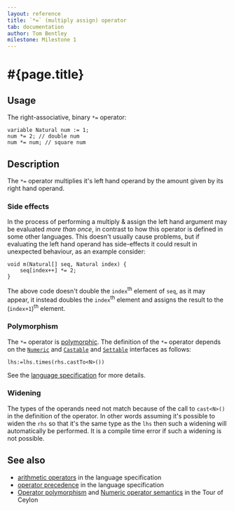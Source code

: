 ```yaml
---
layout: reference
title: `*=` (multiply assign) operator
tab: documentation
author: Tom Bentley
milestone: Milestone 1
---
```


# #{page.title}

## Usage 

The right-associative, binary `*=` operator:

    variable Natural num := 1;
    num *= 2; // double num 
    num *= num; // square num

## Description

The `*=` operator multiplies it's left hand operand by the amount given by 
its right hand operand. 

### Side effects

In the process of performing a multiply & assign the left hand argument 
may be evaluated *more than once*, in contrast to how this operator is defined
in some other languages. This doesn't usually cause problems, but if evaluating
the left hand operand has side-effects it could result in unexpected behaviour,
as an example consider:

    void m(Natural[] seq, Natural index) {
        seq[index++] *= 2;
    }

The above code doesn't double the `index`<sup>th</sup> element of `seq`, as it 
may appear, it instead doubles the `index`<sup>th</sup> element and 
assigns the result to the (`index+1`)<sup>th</sup> element.

### Polymorphism

The `*=` operator is [polymorphic](/documentation/reference/operator/operator-polymorphism).
The definition of the `*=` operator depends 
on the [`Numeric`](../../ceylon.language/Numeric) and 
[`Castable`](../../ceylon.language/Castable) and
[`Settable`](../../ceylon.language/Settable) interfaces as follows:

    lhs:=lhs.times(rhs.castTo<N>())

See the [language specification](#{site.urls.spec}#arithmetic) for more details.

### Widening

The types of the operands need not match because of the call to `cast<N>()` 
in the definition of the operator. In other words assuming it's possible to 
widen the `rhs` so that it's the same type as the `lhs` then 
such a widening will automatically be performed. It is a compile time error if 
such a widening is not possible.

## See also

* [arithmetic operators](#{site.urls.spec}#arithmetic) in the 
  language specification
* [operator precedence](#{site.urls.spec}#operatorprecedence) in the 
  language specification
* [Operator polymorphism](/documentation/tour/language-module/#operator_polymorphism) 
  and 
  [Numeric operator semantics](/documentation/tour/language-module/#numeric_operator_semantics) 
  in the Tour of Ceylon
